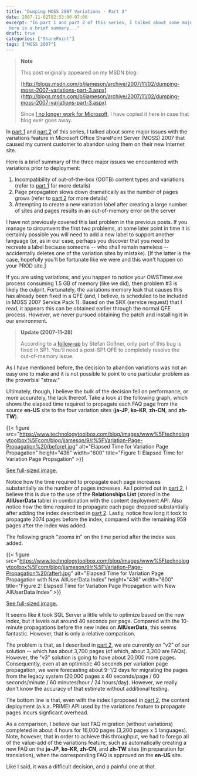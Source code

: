 ```yaml
---
title: "Dumping MOSS 2007 Variations - Part 3"
date: 2007-11-02T02:53:00-07:00
excerpt: "In part 1 and part 2 of this series, I talked about some major issues with the variations feature in Microsoft Office SharePoint Server (MOSS) 2007 that caused my current customer to abandon using them on their new Internet site. 
 Here is a brief summary..."
draft: true
categories: ["SharePoint"]
tags: ["MOSS 2007"]
---
```


> **Note**
>
> This post originally appeared on my MSDN blog:
>
> [http://blogs.msdn.com/b/jjameson/archive/2007/11/02/dumping-moss-2007-variations-part-3.aspx](http://blogs.msdn.com/b/jjameson/archive/2007/11/02/dumping-moss-2007-variations-part-3.aspx)
>
> Since [I no longer work for Microsoft](/blog/jjameson/2011/09/02/last-day-with-microsoft), I have copied it here in case that blog                 ever goes away.

In [part 1](/blog/jjameson/2007/10/30/dumping-moss-2007-variations-part-1) and [part 2](/blog/jjameson/2007/10/31/dumping-moss-2007-variations-part-2) of this series, I talked about some major issues with the variations         feature in Microsoft Office SharePoint Server (MOSS) 2007 that caused my current         customer to abandon using them on their new Internet site.

Here is a brief summary of the three major issues we encountered with variations         prior to deployment:

1. Incompatibility of out-of-the-box (OOTB) content types and variations (refer to
   [part 1](/blog/jjameson/2007/10/30/dumping-moss-2007-variations-part-1) for more details)
2. Page propagation slows down dramatically as the number of pages grows (refer to
   [part 2](/blog/jjameson/2007/10/31/dumping-moss-2007-variations-part-2) for more details)
3. Attempting to create a new variation label after creating a large number of sites
   and pages results in an out-of-memory error on the server

I have not previously covered this last problem in the previous posts. If you manage         to circumvent the first two problems, at some later point in time it is certainly         possible you will need to add a new label to support another language (or, as in         our case, perhaps you discover that you need to recreate a label because someone         -- who shall remain nameless -- accidentally deletes one of the variation sites         by mistake). [If the latter is the case, hopefully you'll be fortunate like we were         and this won't happen on your PROD site.]

If you are using variations, and you happen to notice your OWSTimer.exe process         consuming 1.5 GB of memory (like we did), then problem #3 is likely the culprit.         Fortunately, the variations memory leak that causes this has already been fixed         in a QFE (and, I believe, is scheduled to be included in MOSS 2007 Service Pack         1). Based on the SRX (service request) that I read, it appears this can be obtained         earlier through the normal QFE process. However, we never pursued obtaining the         patch and installing it in our environment.

> **Update (2007-11-28)**
>
> According to a [follow-up](http://blogs.technet.com/stefan_gossner/archive/2007/11/15/some-comments-on-common-variation-problems.aspx) by Stefan Goßner, only part of this bug is fixed in SP1. You'll need a post-SP1 QFE to completely resolve the out-of-memory issue.

As I have mentioned before, the decision to abandon variations was not an easy one         to make and it is not possible to point to one particular problem as the proverbial         "straw."

Ultimately, though, I believe the bulk of the decision fell on performance, or more         accurately, the lack thereof. Take a look at the following graph, which shows the         elapsed time required to propagate each FAQ page from the source **en-US**         site to the four variation sites (**ja-JP**, **ko-KR**,         **zh-CN**, and **zh-TW**).

{{< figure
src="https://www.technologytoolbox.com/blog/images/www%5Ftechnologytoolbox%5Fcom/blog/jjameson/9/r%5FVariation-Page-Propagation%20(before).jpg"
alt="Elapsed Time for Variation Page Propagation"
height="436"    width="600"
title="Figure 1: Elapsed Time for Variation Page Propagation" >}}

[See full-sized image.](/blog/images/www_technologytoolbox_com/blog/jjameson/9/o_Variation-Page-Propagation%20%28before%29.jpg)

Notice how the time required to propagate each page increases substantially as the         number of pages increases. As I pointed out in [part 2](/blog/jjameson/2007/10/31/dumping-moss-2007-variations-part-2), I believe this is due to the use of the **Relationships List** (stored in the **AllUserData** table) in combination with         the content deployment API. Also notice how the time required to propagate each         page dropped substantially after adding the index described in [part 2](/blog/jjameson/2007/10/31/dumping-moss-2007-variations-part-2). Lastly, notice how long it took to propagate 2074 pages before the         index, compared with the remaining 959 pages after the index was added.

The following graph "zooms in" on the time period after the index was added.

{{< figure
src="https://www.technologytoolbox.com/blog/images/www%5Ftechnologytoolbox%5Fcom/blog/jjameson/9/r%5FVariation-Page-Propagation%20(after).jpg"
alt="Elapsed Time for Variation Page Propagation with New AllUserData Index"
height="436"    width="600"
title="Figure 2: Elapsed Time for Variation Page Propagation with New AllUserData Index" >}}

[See full-sized image.](/blog/images/www_technologytoolbox_com/blog/jjameson/9/o_Variation-Page-Propagation%20%28after%29.jpg)

It seems like it took SQL Server a little while to optimize based on the new index,         but it levels out around 40 seconds per page. Compared with the 10-minute propagations         before the new index on **AllUserData**, this seems fantastic. However,         that is only a relative comparison.

The problem is that, as I described in [part 2](/blog/jjameson/2007/10/31/dumping-moss-2007-variations-part-2), we are currently on "v2" of our solution -- which has about 3,700         pages (of which, about 3,200 are FAQs). However, the "v3" solution is going to have         about 20,000 more pages. Consequently, even at an optimistic 40 seconds per variation         page propagation, we were forecasting about 9-1/2 days for migrating the pages from         the legacy system (20,000 pages x 40 seconds/page / 60 seconds/minute / 60 minutes/hour         / 24 hours/day). However, we really don't know the accuracy of that estimate without         additional testing.

The bottom line is that, even with the index I proposed in [part 2](/blog/jjameson/2007/10/31/dumping-moss-2007-variations-part-2), the content deployment (a.k.a. PRIME) API used by the variations         feature to propagate pages incurs signficant overhead.

As a comparison, I believe our last FAQ migration (without variations) completed         in about 4 hours for 16,000 pages (3,200 pages x 5 languages). Note, however, that         in order to achieve this throughput, we had to forego all of the value-add of the         variations feature, such as automatically creating a new FAQ on the **ja-JP**,         **ko-KR**, **zh-CN**, and **zh-TW** sites         (in preparation for translation), when the corresponding FAQ is approved on the         **en-US** site.

Like I said, it was a difficult decision, and a painful one at that.

